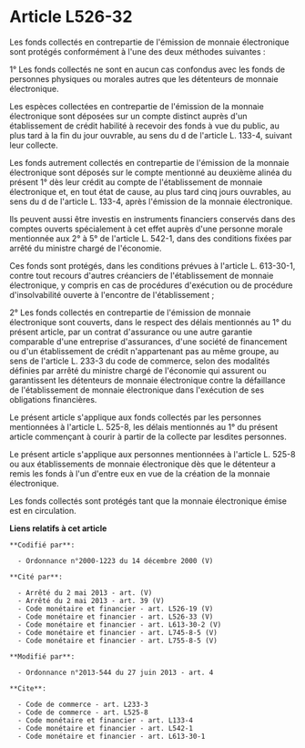 # Article L526-32

Les fonds collectés en contrepartie de l'émission de monnaie électronique sont protégés conformément à l'une des deux
méthodes suivantes : 

1° Les fonds collectés ne sont en aucun cas confondus avec les fonds de personnes physiques ou morales autres que les
détenteurs de monnaie électronique. 

Les espèces collectées en contrepartie de l'émission de la monnaie électronique sont déposées sur un compte distinct auprès
d'un établissement de crédit habilité à recevoir des fonds à vue du public, au plus tard à la fin du jour ouvrable, au sens
du d de l'article L. 133-4, suivant leur collecte. 

Les fonds autrement collectés en contrepartie de l'émission de la monnaie électronique sont déposés sur le compte mentionné
au deuxième alinéa du présent 1° dès leur crédit au compte de l'établissement de monnaie électronique et, en tout état de
cause, au plus tard cinq jours ouvrables, au sens du d de l'article L. 133-4, après l'émission de la monnaie électronique. 

Ils peuvent aussi être investis en instruments financiers conservés dans des comptes ouverts spécialement à cet effet auprès
d'une personne morale mentionnée aux 2° à 5° de l'article L. 542-1, dans des conditions fixées par arrêté du ministre chargé
de l'économie. 

Ces fonds sont protégés, dans les conditions prévues à l'article L. 613-30-1, contre tout recours d'autres créanciers de
l'établissement de monnaie électronique, y compris en cas de procédures d'exécution ou de procédure d'insolvabilité ouverte à
l'encontre de l'établissement ; 

2° Les fonds collectés en contrepartie de l'émission de monnaie électronique sont couverts, dans le respect des délais
mentionnés au 1° du présent article, par un contrat d'assurance ou une autre garantie comparable d'une entreprise
d'assurances, d'une société de financement ou d'un établissement de crédit n'appartenant pas au même groupe, au sens de
l'article L. 233-3 du code de commerce, selon des modalités définies par arrêté du ministre chargé de l'économie qui assurent
ou garantissent les détenteurs de monnaie électronique contre la défaillance de l'établissement de monnaie électronique dans
l'exécution de ses obligations financières. 

Le présent article s'applique aux fonds collectés par les personnes mentionnées à l'article L. 525-8, les délais mentionnés
au 1° du présent article commençant à courir à partir de la collecte par lesdites personnes. 

Le présent article s'applique aux personnes mentionnées à l'article L. 525-8 ou aux établissements de monnaie électronique
dès que le détenteur a remis les fonds à l'un d'entre eux en vue de la création de la monnaie électronique. 

Les fonds collectés sont protégés tant que la monnaie électronique émise est en circulation.

**Liens relatifs à cet article**

	**Codifié par**:

	  - Ordonnance n°2000-1223 du 14 décembre 2000 (V)

	**Cité par**:

	  - Arrêté du 2 mai 2013 - art. (V)
	  - Arrêté du 2 mai 2013 - art. 39 (V)
	  - Code monétaire et financier - art. L526-19 (V)
	  - Code monétaire et financier - art. L526-33 (V)
	  - Code monétaire et financier - art. L613-30-2 (V)
	  - Code monétaire et financier - art. L745-8-5 (V)
	  - Code monétaire et financier - art. L755-8-5 (V)

	**Modifié par**:

	  - Ordonnance n°2013-544 du 27 juin 2013 - art. 4

	**Cite**:

	  - Code de commerce - art. L233-3
	  - Code de commerce - art. L525-8
	  - Code monétaire et financier - art. L133-4
	  - Code monétaire et financier - art. L542-1
	  - Code monétaire et financier - art. L613-30-1
